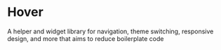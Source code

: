# Hover
A helper and widget library for navigation, theme switching, responsive design, and more that aims to reduce boilerplate code
